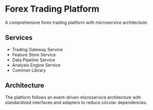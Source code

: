 # Forex Trading Platform

A comprehensive forex trading platform with microservice architecture.

## Services

- Trading Gateway Service
- Feature Store Service
- Data Pipeline Service
- Analysis Engine Service
- Common Library

## Architecture

The platform follows an event-driven microservice architecture with standardized interfaces and adapters to reduce circular dependencies.